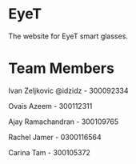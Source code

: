 # EyeT

The website for EyeT smart glasses.

# Team Members

Ivan Zeljkovic @idzidz - 300092334

Ovais Azeem - 300112311

Ajay Ramachandran - 300109765

Rachel Jamer - 0300116564

Carina Tam - 300105372
